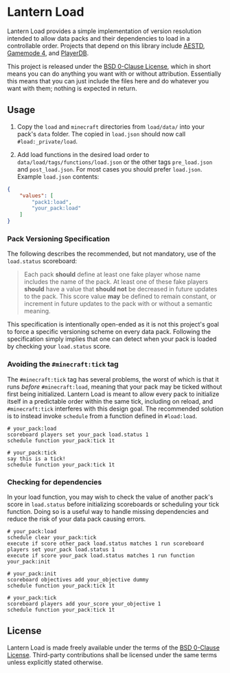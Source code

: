 # Lantern Load

Lantern Load provides a simple implementation of version resolution intended to allow data packs and their dependencies to load in a controllable order.
Projects that depend on this library include [AESTD], [Gamemode 4], and [PlayerDB].

This project is released under the [BSD 0-Clause License], which in short means you can do anything you want with or without attribution.
Essentially this means that you can just include the files here and do whatever you want with them; nothing is expected in return.

## Usage

1. Copy the `load` and `minecraft` directories from `load/data/` into your pack's `data` folder. The copied in `load.json` should now call `#load:_private/load`.

2. Add load functions in the desired load order to `data/load/tags/functions/load.json` or the other tags `pre_load.json` and  `post_load.json`. For most cases you should prefer `load.json`. Example `load.json` contents:

```json
{
    "values": [
        "pack1:load",
        "your_pack:load"
    ]
}
```

### Pack Versioning Specification

The following describes the recommended, but not mandatory, use of the `load.status` scoreboard:

> Each pack **should** define at least one fake player whose name includes the name of the pack.
> At least one of these fake players **should** have a value that **should not** be decreased in future updates to the pack.
> This score value **may** be defined to remain constant, or increment in future updates to the pack with or without a semantic meaning.

This specification is intentionally open-ended as it is not this project's goal to force a specific versioning scheme on every data pack.
Following the specification simply implies that one can detect when your pack is loaded by checking your `load.status` score.

### Avoiding the `#minecraft:tick` tag

The `#minecraft:tick` tag has several problems, the worst of which is that it runs *before* `#minecraft:load`, meaning that your pack may be ticked without first being initialized.
Lantern Load is meant to allow every pack to initialize itself in a predictable order within the same tick, including on reload, and `#minecraft:tick` interferes with this design goal.
The recommended solution is to instead invoke `schedule` from a function defined in `#load:load`.

```mcfunction
# your_pack:load
scoreboard players set your_pack load.status 1
schedule function your_pack:tick 1t

# your_pack:tick
say this is a tick!
schedule function your_pack:tick 1t
```

### Checking for dependencies

In your load function, you may wish to check the value of another pack's score in `load.status` before initializing scoreboards or scheduling your tick function.
Doing so is a useful way to handle missing dependencies and reduce the risk of your data pack causing errors.

```mcfunction
# your_pack:load
schedule clear your_pack:tick
execute if score other_pack load.status matches 1 run scoreboard players set your_pack load.status 1
execute if score your_pack load.status matches 1 run function your_pack:init

# your_pack:init
scoreboard objectives add your_objective dummy
schedule function your_pack:tick 1t

# your_pack:tick
scoreboard players add your_score your_objective 1
schedule function your_pack:tick 1t
```

## License

Lantern Load is made freely available under the terms of the [BSD 0-Clause License].
Third-party contributions shall be licensed under the same terms unless explicitly stated otherwise.

[AESTD]: https://github.com/Aeldrion/AESTD
[Gamemode 4]: https://github.com/Gamemode4Dev/GM4_Datapacks
[PlayerDB]: https://github.com/rx-modules/PlayerDB
[BSD 0-Clause License]: LICENSE
